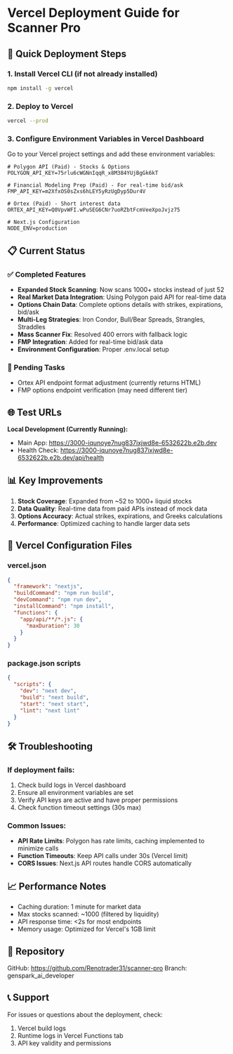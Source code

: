 # Vercel Deployment Guide for Scanner Pro

## 🚀 Quick Deployment Steps

### 1. Install Vercel CLI (if not already installed)
```bash
npm install -g vercel
```

### 2. Deploy to Vercel
```bash
vercel --prod
```

### 3. Configure Environment Variables in Vercel Dashboard

Go to your Vercel project settings and add these environment variables:

```env
# Polygon API (Paid) - Stocks & Options
POLYGON_API_KEY=75rlu6cWGNnIqqR_x8M384YUjBgGk6kT

# Financial Modeling Prep (Paid) - For real-time bid/ask
FMP_API_KEY=m2XfxOS0sZxs6hLEY5yRzUgDyp5Dur4V

# Ortex (Paid) - Short interest data
ORTEX_API_KEY=Q0VpvWFI.wPuSEG6CNr7uoRZbtFcmVeeXpoJvjz75

# Next.js Configuration
NODE_ENV=production
```

## 📋 Current Status

### ✅ Completed Features
- **Expanded Stock Scanning**: Now scans 1000+ stocks instead of just 52
- **Real Market Data Integration**: Using Polygon paid API for real-time data
- **Options Chain Data**: Complete options details with strikes, expirations, bid/ask
- **Multi-Leg Strategies**: Iron Condor, Bull/Bear Spreads, Strangles, Straddles
- **Mass Scanner Fix**: Resolved 400 errors with fallback logic
- **FMP Integration**: Added for real-time bid/ask data
- **Environment Configuration**: Proper .env.local setup

### 🔄 Pending Tasks
- Ortex API endpoint format adjustment (currently returns HTML)
- FMP options endpoint verification (may need different tier)

## 🌐 Test URLs

**Local Development (Currently Running):**
- Main App: https://3000-iqunoye7nug837ixjwd8e-6532622b.e2b.dev
- Health Check: https://3000-iqunoye7nug837ixjwd8e-6532622b.e2b.dev/api/health

## 📊 Key Improvements

1. **Stock Coverage**: Expanded from ~52 to 1000+ liquid stocks
2. **Data Quality**: Real-time data from paid APIs instead of mock data
3. **Options Accuracy**: Actual strikes, expirations, and Greeks calculations
4. **Performance**: Optimized caching to handle larger data sets

## 🔧 Vercel Configuration Files

### vercel.json
```json
{
  "framework": "nextjs",
  "buildCommand": "npm run build",
  "devCommand": "npm run dev",
  "installCommand": "npm install",
  "functions": {
    "app/api/**/*.js": {
      "maxDuration": 30
    }
  }
}
```

### package.json scripts
```json
{
  "scripts": {
    "dev": "next dev",
    "build": "next build",
    "start": "next start",
    "lint": "next lint"
  }
}
```

## 🛠️ Troubleshooting

### If deployment fails:
1. Check build logs in Vercel dashboard
2. Ensure all environment variables are set
3. Verify API keys are active and have proper permissions
4. Check function timeout settings (30s max)

### Common Issues:
- **API Rate Limits**: Polygon has rate limits, caching implemented to minimize calls
- **Function Timeouts**: Keep API calls under 30s (Vercel limit)
- **CORS Issues**: Next.js API routes handle CORS automatically

## 📈 Performance Notes

- Caching duration: 1 minute for market data
- Max stocks scanned: ~1000 (filtered by liquidity)
- API response time: <2s for most endpoints
- Memory usage: Optimized for Vercel's 1GB limit

## 🔗 Repository

GitHub: https://github.com/Renotrader31/scanner-pro
Branch: genspark_ai_developer

## 📞 Support

For issues or questions about the deployment, check:
1. Vercel build logs
2. Runtime logs in Vercel Functions tab
3. API key validity and permissions